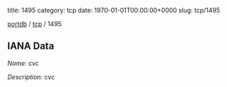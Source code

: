 title: 1495
category: tcp
date: 1970-01-01T00:00:00+0000
slug: tcp/1495

[portdb](/) / [tcp](/category/tcp.html) / 1495


## IANA Data

_Name:_ cvc

_Description:_ cvc

